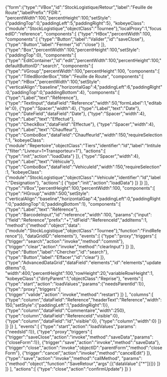 {"form":{"type":"VBox","id":"StockLogistique/Retour","label":"Feuille de Route","labelPrefix":"FDR:",
"percentWidth":100,"percentHeight":100,"setStyle":{"paddingTop":0,"paddingLeft":5,"paddingRight":5},
"kobeyeClass":{"module":"StockLogistique","objectClass":"Tournee"},"localProxy":1,"focusedID":"reference",
"components":[
	{"type":"HBox","percentWidth":100,
	"components":[
		{"type":"Button","label":"Valider","id":"saveClose"},
		{"type":"Button","label":"Fermer","id":"close"}
	]},
	{"type":"Box","percentWidth":100,"percentHeight":100,"setStyle":{"paddingTop":0}, 
	"components":[
		{"type":"EditContainer","id":"edit","percentWidth":100,"percentHeight":100,"defaultButtonID":"search",
		"components":[
			{"type":"VGroup","percentWidth":100,"percentHeight":100,
			"components":[
				{"type":"TitledBorderBox","title":"Feuille de Route",
				"components":[
					{"type":"HBox","percentWidth":100,"setStyle":{"verticalAlign":"baseline","horizontalGap":4,"paddingLeft":6,"paddingRight":0,"paddingTop":0,"paddingBottom":4},
					"components":[
						{"type":"Label","text":"Référence"},
						{"type":"TextInput","dataField":"Reference","width":50,"formLabel":1,"editable":0},
						{"type":"Spacer","width":4},
						{"type":"Label","text":"Date"},
						{"type":"DateField","dataField":"Date"},
						{"type":"Spacer","width":4},
						{"type":"Label","text":"Effectué"},
						{"type":"CheckBox","dataField":"Effectue"},
						{"type":"Spacer","width":4},
						{"type":"Label","text":"Chauffeur"},
						{"type":"ComboBox","dataField":"ChauffeurId","width":150,"requireSelection":1,
						"kobeyeClass":{"module":"Repertoire","objectClass":"Tiers","identifier":"Id","label":"Intitule","filter":"Livreur=1+Transporteur=1"},
						"actions":[
							{"type":"init","action":"loadData"}
						]},
						{"type":"Spacer","width":4},
						{"type":"Label","text":"Véhicule"},
						{"type":"ComboBox","dataField":"VehiculeId","width":150,"requireSelection":1,
						"kobeyeClass":{"module":"StockLogistique","objectClass":"Vehicule","identifier":"Id","label":"Designation"},
						"actions":[
							{"type":"init","action":"loadData"}
						]}
					]}
				]},
				{"type":"VBox","percentHeight":100,"percentWidth":100,
				"components":[
					{"type":"HGroup","width":500,"setStyle":{"verticalAlign":"baseline","horizontalGap":4,"paddingLeft":0,"paddingRight":0,"paddingTop":0,"paddingBottom":1},
					"components":[
						{"type":"Label","text":"Référence"},
						{"type":"BarcodeInput","id":"reference","width":100,
						"params":{"input":{"field":"Reference","prefix":"+","idField":"ReferenceId","addItems":1,
						"method":{"method":"object","data":{"module":"StockLogistique","objectClass":"Tournee"},"function":"FindReference"}},
						"dataGridID":"elements"},
						"events":[
							{"type":"proxy","triggers":[
								{"trigger":"search","action":"invoke","method":"commit"},
								{"trigger":"clear","action":"invoke","method":"clearInput"}
							]}
						]},
						{"type":"Button","label":"Chercher","id":"search"},
						{"type":"Button","label":"Effacer","id":"clear"}
					]},
					{"type":"AdvancedDataGrid","dataField":"elements","id":"elements","updatedItems":0,
					"width":400,"percentHeight":100,"rowHeight":20,"variableRowHeight":1, 
					"kobeyeClass":{"dirtyParent":1,"objectClass":"Reprise"},
					"events":[
						{"type":"start","action":"loadValues","params":{"needsParentId":1}},
						{"type":"proxy","triggers":[
							{"trigger":"valide","action":"invoke","method":"restart"}
						]}
					],
					"columns":[
						{"type":"column","dataField":"Reference","headerText":"Reference","width":150,"setStyle":{"paddingLeft":1,"paddingRight":1}},
						{"type":"column","dataField":"Commentaire","width":250},
						{"type":"column","dataField":"ReferenceId","visible":0},
						{"type":"column","dataField":"Id","visible":0},
						{"type":"column","width":0}
					]}
				]}
			]}
		],
		"events":[
			{"type":"start","action":"loadValues","params":{"needsId":1}},
			{"type":"proxy","triggers":[
				{"trigger":"saveClose","action":"invoke","method":"saveData","params":{"closeForm":1}},
				{"trigger":"save","action":"invoke","method":"saveData"},
				{"trigger":"close","action":"invoke","objectID":"parentForm","method":"closeForm"},
				{"trigger":"cancel","action":"invoke","method":"cancelEdit"}
			]},
			{"type":"save","action":"invoke","method":"callMethod",
			"params":{"method":"object","function":"SaveRetour","args":[{"dataValue":["*"]}]}}
		]}
	]}
],
"actions":[
	{"type":"close","action":"confirmUpdate"}
]}
}
